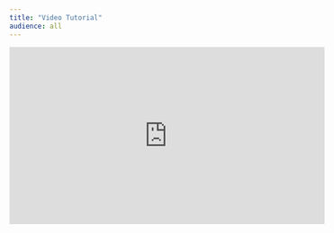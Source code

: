 ```yaml
---
title: "Video Tutorial"
audience: all
---
```


<iframe width="560" height="315" src="https://www.youtube.com/embed/grownspcpa8" frameborder="0" allowfullscreen></iframe>
